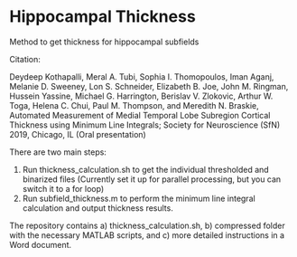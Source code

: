 # Hippocampal Thickness
Method to get thickness for hippocampal subfields

Citation:

Deydeep Kothapalli, Meral A. Tubi, Sophia I. Thomopoulos, Iman Aganj, Melanie D. Sweeney, Lon
S. Schneider, Elizabeth B. Joe, John M. Ringman, Hussein Yassine, Michael G. Harrington, Berislav V.
Zlokovic, Arthur W. Toga, Helena C. Chui, Paul M. Thompson, and Meredith N. Braskie, Automated
Measurement of Medial Temporal Lobe Subregion Cortical Thickness using Minimum Line Integrals;
Society for Neuroscience (SfN) 2019, Chicago, IL (Oral presentation)

There are two main steps:
1) Run thickness_calculation.sh to get the individual thresholded and binarized files (Currently set it up for parallel processing, but you can switch it to a for loop)
2) Run subfield_thickness.m to perform the minimum line integral calculation and output thickness results. 

The repository contains a) thickness_calculation.sh, b) compressed folder with the necessary MATLAB scripts, and c) more detailed instructions in a Word document.


